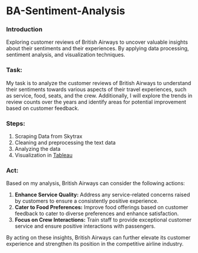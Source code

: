 # BA-Sentiment-Analysis

### Introduction
Exploring customer reviews of British Airways to uncover valuable insights about their sentiments and their experiences. By applying data processing, sentiment analysis, and visualization techniques.

### Task:
My task is to analyze the customer reviews of British Airways to understand their sentiments towards various aspects of their travel experiences, such as service, food, seats, and the crew. Additionally, I will explore the trends in review counts over the years and identify areas for potential improvement based on customer feedback.

### Steps:
1. Scraping Data from Skytrax
2. Cleaning and preprocessing the text data
3. Analyzing the data
4. Visualization in [Tableau](https://public.tableau.com/app/profile/prasad.mahamulkar/viz/HowCustomersFeelAbouttheBritishAirways/Dashboard1)

### Act:
Based on my analysis, British Airways can consider the following actions:

1. **Enhance Service Quality:** Address any service-related concerns raised by customers to ensure a consistently positive experience.
2. **Cater to Food Preferences:** Improve food offerings based on customer feedback to cater to diverse preferences and enhance satisfaction.
3. **Focus on Crew Interactions:** Train staff to provide exceptional customer service and ensure positive interactions with passengers.

By acting on these insights, British Airways can further elevate its customer experience and strengthen its position in the competitive airline industry.


